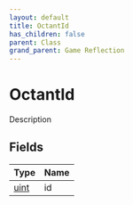 ```yaml
---
layout: default
title: OctantId
has_children: false
parent: Class
grand_parent: Game Reflection
---
```

# OctantId
Description 

## Fields

| Type | Name |
|:-------------|:--------------|
| [uint](/docs/game-reflection/components/uint) | id |

